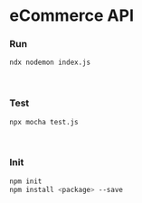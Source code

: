 # eCommerce API

### Run
```sh
ndx nodemon index.js
```
<br>

### Test
```sh
npx mocha test.js
```
<br>

### Init
```sh
npm init
npm install <package> --save
```
<br>